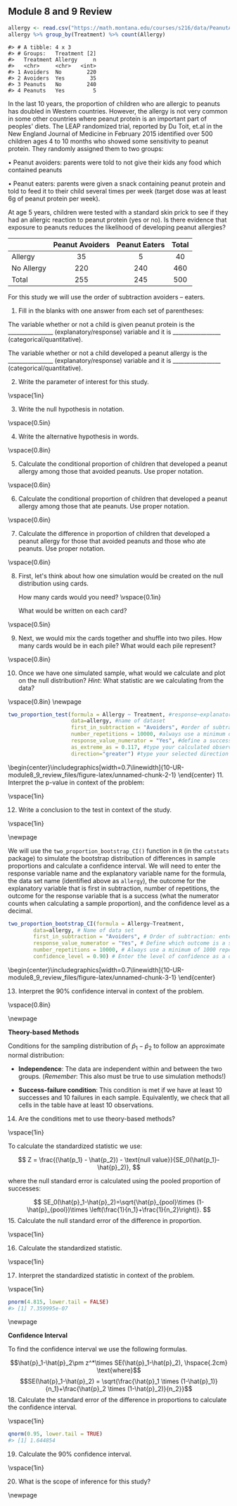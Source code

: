 ## Module 8 and 9 Review 


``` r
allergy <- read.csv("https://math.montana.edu/courses/s216/data/PeanutAllergy.csv") 
allergy %>% group_by(Treatment) %>% count(Allergy)
```

```
#> # A tibble: 4 x 3
#> # Groups:   Treatment [2]
#>   Treatment Allergy     n
#>   <chr>     <chr>   <int>
#> 1 Avoiders  No        220
#> 2 Avoiders  Yes        35
#> 3 Peanuts   No        240
#> 4 Peanuts   Yes         5
```

In the last 10 years, the proportion of children who are allergic to peanuts has doubled in Western countries. However, the allergy is not very common in some other countries where peanut protein is an important part of peoples' diets. The LEAP randomized trial, reported by Du Toit, et.al in the New England Journal of Medicine in February 2015 identified over 500 children ages 4 to 10 months who showed some sensitivity to peanut protein. They randomly assigned them to two groups: 

•	Peanut avoiders: parents were told to not give their kids any food which contained peanuts

•	Peanut eaters: parents were given a snack containing peanut protein and told to feed it to their child several times per week (target dose was at least 6g of peanut protein per week).

At age 5 years, children were tested with a standard skin prick to see if they had an allergic reaction to peanut protein (yes or no).  Is there evidence that exposure to peanuts reduces the likelihood of developing peanut allergies? 

|                   |     Peanut Avoiders    |     Peanut Eaters    |     Total    |
|-------------------|:----------------------:|:--------------------:|:------------:|
|     Allergy       |            35          |           5          |       40     |
|     No Allergy    |           220          |          240         |      460     |
|     Total         |           255          |          245         |      500     |

For this study we will use the order of subtraction avoiders – eaters.  

1.  Fill in the blanks with one answer from each set of parentheses: 

The variable whether or not a child is given peanut protein is the ________________ (explanatory/response) variable and it is _________________ (categorical/quantitative).

The variable whether or not a child developed a peanut allergy is the ________________ (explanatory/response) variable and it is _________________ (categorical/quantitative).

2. Write the parameter of interest for this study.  

\vspace{1in}

3. Write the null hypothesis in notation.

\vspace{0.5in}

4. Write the alternative hypothesis in words.

\vspace{0.8in}

5. Calculate the conditional proportion of children that developed a peanut allergy among those that avoided peanuts.  Use proper notation.

\vspace{0.6in}

6. Calculate the conditional proportion of children that developed a peanut allergy among those that ate peanuts.  Use proper notation.

\vspace{0.6in}

7. Calculate the difference in proportion of children that developed a peanut allergy for those that avoided peanuts and those who ate peanuts.  Use proper notation.

\vspace{0.6in}

8.  First, let's think about how one simulation would be created on the null distribution using cards.  

    How many cards would you need?
\vspace{0.1in}

    What would be written on each card?

\vspace{0.5in}

9. Next, we would mix the cards together and shuffle into two piles.  How many cards would be in each pile?  What would each pile represent?

\vspace{0.8in}

10. Once we have one simulated sample, what would we calculate and plot on the null distribution?  *Hint*: What statistic are we calculating from the data?

\vspace{0.8in}
\newpage


``` r
two_proportion_test(formula = Allergy ~ Treatment, #response~explanatory
                    data=allergy, #name of dataset
                    first_in_subtraction = "Avoiders", #order of subtraction: avoiders - peanuts
                    number_repetitions = 10000, #always use a minimum of 1000 repetitions
                    response_value_numerator = "Yes", #define a success as having an allergy
                    as_extreme_as = 0.117, #type your calculated observed statistic (difference in sample proportions)
                    direction="greater") #type your selected direction to match the alternative hypothesis direction
```



\begin{center}\includegraphics[width=0.7\linewidth]{10-UR-module8_9_review_files/figure-latex/unnamed-chunk-2-1} \end{center}
11.  Interpret the p-value in context of the problem:

\vspace{1in}

12.  Write a conclusion to the test in context of the study.

\vspace{1in}

\newpage

We will use the `two_proportion_bootstrap_CI()` function in `R` (in the `catstats` package) to simulate the bootstrap distribution of differences in sample proportions and calculate a confidence interval. We will need to enter the response variable name and the explanatory variable name for the formula, the data set name (identified above as `allergy`), the outcome for the explanatory variable that is first in subtraction, number of repetitions, the outcome for the response variable that is a success (what the numerator counts when calculating a sample proportion), and the confidence level as a decimal.


``` r
two_proportion_bootstrap_CI(formula = Allergy~Treatment, 
        data=allergy, # Name of data set
        first_in_subtraction = "Avoiders", # Order of subtraction: enter the name of Group 1
        response_value_numerator = "Yes", # Define which outcome is a success 
        number_repetitions = 10000, # Always use a minimum of 1000 repetitions
        confidence_level = 0.90) # Enter the level of confidence as a decimal
```



\begin{center}\includegraphics[width=0.7\linewidth]{10-UR-module8_9_review_files/figure-latex/unnamed-chunk-3-1} \end{center}

13. Interpret the 90\% confidence interval in context of the problem.

\vspace{0.8in}

\newpage

**Theory-based Methods**

Conditions for the sampling distribution of $\hat{p}_1-\hat{p}_2$ to follow an approximate normal distribution:

* **Independence**: The data are independent within and between the two groups. (*Remember*: This also must be true to use simulation methods!)

* **Success-failure condition**: This condition is met if we have at least 10 successes and 10 failures in each sample. Equivalently, we check that all cells in the table have at least 10 observations.


14. Are the conditions met to use theory-based methods?

\vspace{1in}

To calculate the standardized statistic we use: 

$$
Z = \frac{(\hat{p_1} - \hat{p_2}) - \text{null value}}{SE_0(\hat{p_1}-\hat{p}_2)},
$$

where the null standard error is calculated using the pooled proportion of successes:

$$
SE_0(\hat{p}_1-\hat{p}_2)=\sqrt{\hat{p}_{pool}\times (1-\hat{p}_{pool})\times \left(\frac{1}{n_1}+\frac{1}{n_2}\right)}.
$$
15. Calculate the null standard error of the difference in proportion.

\vspace{1in}

16. Calculate the standardized statistic.

\vspace{1in}

17. Interpret the standardized statistic in context of the problem.

\vspace{1in}


``` r
pnorm(4.815, lower.tail = FALSE)
#> [1] 7.359995e-07
```

\newpage

**Confidence Interval**

To find the confidence interval we use the following formulas.

$$\hat{p}_1-\hat{p}_2\pm z^*\times SE(\hat{p}_1-\hat{p}_2), \hspace{.2cm} \text{where}$$
$$SE(\hat{p}_1-\hat{p}_2) = \sqrt{\frac{\hat{p}_1 \times  (1-\hat{p}_1)}{n_1}+\frac{\hat{p}_2 \times  (1-\hat{p}_2)}{n_2}}$$
18.  Calculate the standard error of the difference in proportions to calculate the confidence interval.

\vspace{1in}


``` r
qnorm(0.95, lower.tail = TRUE)
#> [1] 1.644854
```


19. Calculate the 90\% confidence interval.

\vspace{1in}

20. What is the scope of inference for this study?





\newpage
